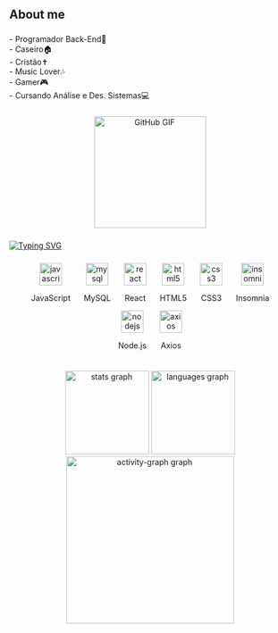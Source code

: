 <h2 align="left">About me</h2>

###

<p align="left">- Programador Back-End👾<br>- Caseiro🏠<br>- Cristão✝<br>- Music Lover🎶<br>- Gamer🎮<br>- Cursando Análise e Des. Sistemas💻</p>

###

<div align="center">
  <img src="https://media.giphy.com/media/UCQ5LookOT2ufbsGiT/giphy-downsized-large.gif" alt="GitHub GIF" style="height:200px;"/>
</div>

###

<a href="https://git.io/typing-svg"><img src="https://readme-typing-svg.demolab.com?font=Bona+Nova+SC&size=35&pause=1000&color=F73927&center=true&vCenter=true&height=66&lines=Programming+Fire..." alt="Typing SVG" /></a>

###

###

<div align="center">
  <div style="display: inline-block; text-align: center; margin: 0 10px;">
    <img src="https://cdn.jsdelivr.net/gh/devicons/devicon/icons/javascript/javascript-original.svg" height="40" alt="javascript logo" />
    <p>JavaScript</p>
  </div>
  <div style="display: inline-block; text-align: center; margin: 0 10px;">
    <img src="https://cdn.jsdelivr.net/gh/devicons/devicon/icons/mysql/mysql-original.svg" height="40" alt="mysql logo" />
    <p>MySQL</p>
  </div>
  <div style="display: inline-block; text-align: center; margin: 0 10px;">
    <img src="https://cdn.jsdelivr.net/gh/devicons/devicon/icons/react/react-original.svg" height="40" alt="react logo" />
    <p>React</p>
  </div>
  <div style="display: inline-block; text-align: center; margin: 0 10px;">
    <img src="https://cdn.jsdelivr.net/gh/devicons/devicon/icons/html5/html5-original.svg" height="40" alt="html5 logo" />
    <p>HTML5</p>
  </div>
  <div style="display: inline-block; text-align: center; margin: 0 10px;">
    <img src="https://cdn.jsdelivr.net/gh/devicons/devicon/icons/css3/css3-original.svg" height="40" alt="css3 logo" />
    <p>CSS3</p>
  </div>
  <div style="display: inline-block; text-align: center; margin: 0 10px;">
    <img src="https://cdn.jsdelivr.net/gh/devicons/devicon@latest/icons/insomnia/insomnia-original.svg" height="40" alt="insomnia logo" />
    <p>Insomnia</p>
  </div>
  <div style="display: inline-block; text-align: center; margin: 0 10px;">
    <img src="https://cdn.jsdelivr.net/gh/devicons/devicon/icons/nodejs/nodejs-original-wordmark.svg" height="40" alt="nodejs logo" />
    <p>Node.js</p>
  </div>
  <div style="display: inline-block; text-align: center; margin: 0 10px;">
    <img src="https://cdn.jsdelivr.net/gh/devicons/devicon@latest/icons/axios/axios-plain.svg" height="40" alt="axios logo" />
    <p>Axios</p>
  </div>
</div>


###
<div align="center">
  <img src="https://github-readme-stats.vercel.app/api?username=Zuitow&hide_title=false&hide_rank=false&show_icons=true&include_all_commits=true&count_private=true&disable_animations=false&theme=aura&locale=en&hide_border=false&order=1&custom_title=Meus%20Status" height="150" alt="stats graph"  />
  <img src="https://github-readme-stats.vercel.app/api/top-langs?username=Zuitow&locale=en&hide_title=false&layout=compact&card_width=320&langs_count=4&theme=aura&hide_border=false&order=2" height="150" alt="languages graph"  />
  <img src="https://github-readme-activity-graph.vercel.app/graph?username=Zuitow&radius=16&theme=redical&area=true&order=5" height="300" alt="activity-graph graph"  />
</div>

###





